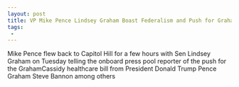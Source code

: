 ```yaml
---
layout: post
title: VP Mike Pence Lindsey Graham Boast Federalism and Push for GrahamCassidy
tags:
 -
---
```

Mike Pence flew back to Capitol Hill for a few hours with Sen Lindsey Graham on Tuesday telling the onboard press pool reporter of the push for the GrahamCassidy healthcare bill from President Donald Trump Pence Graham Steve Bannon among others
